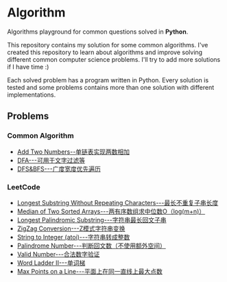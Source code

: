 # Algorithm
Algorithms playground for common questions solved in **Python**.

This repository contains my solution for some common algorithms. I've created this repository to learn about algorithms and improve solving different common computer science problems. I'll try to add more solutions if I have time :)

Each solved problem has a program written in Python. Every solution is tested and some problems contains more than one solution with different implementations.

## Problems
### Common Algorithm
* [Add Two Numbers--单链表实现两数相加](https://github.com/phoebepx/Algorithm/blob/master/Linked%20list/Add%20Two%20Numbers.py)
* [DFA---可用于文字过滤等](https://github.com/phoebepx/Algorithm/blob/master/Common/DFA.py)
* [DFS&BFS---广度宽度优先遍历](https://github.com/phoebepx/Algorithm/blob/master/Common/DFS%20and%20BFS.py)
### LeetCode
* [Longest Substring Without Repeating Characters---最长不重复子串长度](https://github.com/phoebepx/Algorithm/blob/master/LeetCode/Longest%20Substring%20Without%20Repeating%20Characters.py)
* [Median of Two Sorted Arrays---两有序数组求中位数O（log(m+n)）](https://github.com/phoebepx/Algorithm/blob/master/LeetCode/Median%20of%20Two%20Sorted%20Arrays.py)
* [Longest Palindromic Substring---字符串最长回文子串](https://github.com/phoebepx/Algorithm/blob/master/LeetCode/Longest%20Palindromic%20Substring.py)
* [ZigZag Conversion---Z模式字符串变换](https://github.com/phoebepx/Algorithm/blob/master/LeetCode/ZigZag%20Conversion.py)
* [String to Integer (atoi)---字符串转成整数](https://github.com/phoebepx/Algorithm/blob/master/LeetCode/String%20to%20Integer%20(atoi).py)
* [Palindrome Number---判断回文数（不使用额外空间）](https://github.com/phoebepx/Algorithm/blob/master/LeetCode/Palindrome%20Number.py)
* [Valid Number---合法数字验证](https://github.com/phoebepx/Algorithm/blob/master/LeetCode/Valid%20Number.py)
* [Word Ladder II---单词梯](https://github.com/phoebepx/Algorithm/blob/master/LeetCode/Word%20Ladder%20II.py)
* [Max Points on a Line---平面上在同一直线上最大点数](https://github.com/phoebepx/Algorithm/blob/master/LeetCode/Max%20Points%20on%20a%20Line.py)
